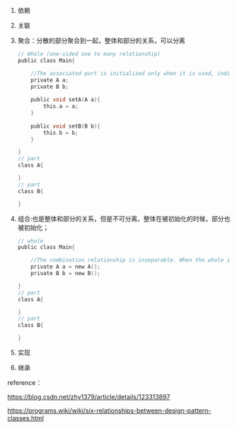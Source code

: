 1. 依赖

2. 关联

3. 聚合：分散的部分聚合到一起，整体和部分的关系，可以分离

   ```c
   // Whole (one-sided one to many relationship)
   public class Main{
   
       //The associated part is initialized only when it is used, indicating that it can be separated
       private A a;
       private B b;
       
       public void setA(A a){
           this.a = a;
       }
       
       public void setB(B b){
           this.b = b;
       }
   
   }
   // part
   class A{
   
   }
   // part
   class B{
   
   }
   ```

   

4. 组合:也是整体和部分的关系，但是不可分离，整体在被初始化的时候，部分也被初始化；

   ```c
   // whole
   public class Main{
   
       //The combination relationship is inseparable. When the whole is initialized, the part is also initialized, indicating that the whole cannot be separated from the part
       private A a = new A();
       private B b = new B();
   
   }
   // part
   class A{
   
   }
   // part
   class B{
   
   }
   ```

   





1. 实现
2. 继承

reference：

https://blog.csdn.net/zhy1379/article/details/123313897

https://programs.wiki/wiki/six-relationships-between-design-pattern-classes.html

